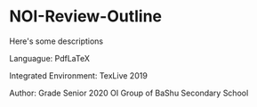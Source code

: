 # NOI-Review-Outline

Here's some descriptions

Languague: PdfLaTeX

Integrated Environment: TexLive 2019

Author: Grade Senior 2020 OI Group of BaShu Secondary School 
